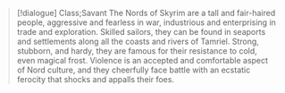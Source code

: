 >[!dialogue] Class;Savant
The Nords of Skyrim are a tall and fair-haired people, aggressive and fearless in war, industrious and enterprising in trade and exploration. Skilled sailors, they can be found in seaports and settlements along all the coasts and rivers of Tamriel. Strong, stubborn, and hardy, they are famous for their resistance to cold, even magical frost. Violence is an accepted and comfortable aspect of Nord culture, and they cheerfully face battle with an ecstatic ferocity that shocks and appalls their foes.